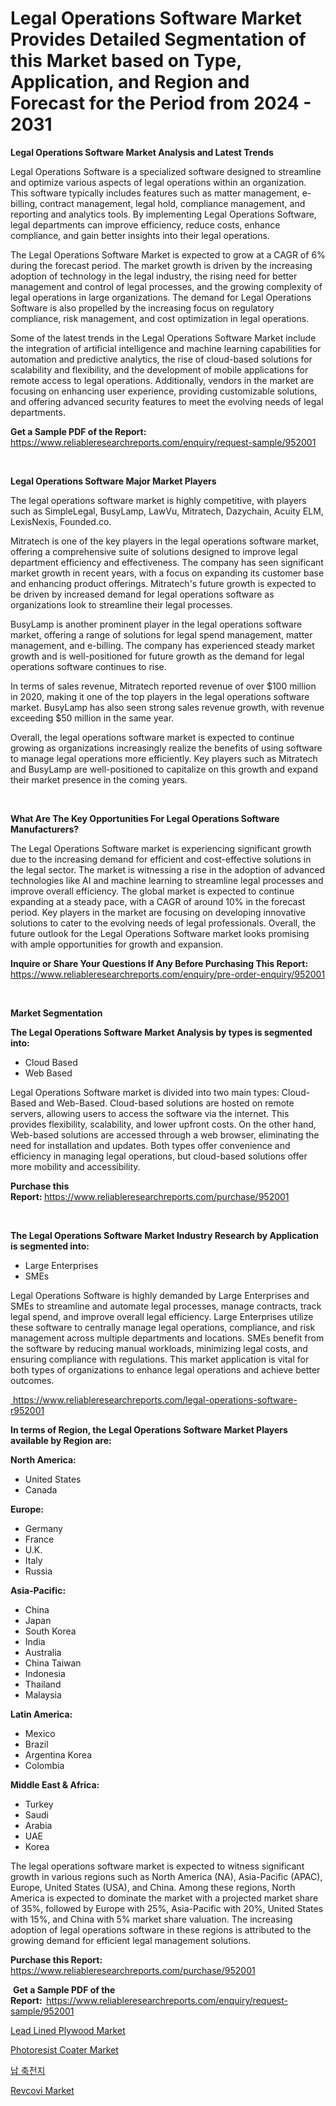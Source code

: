 <p><h1>Legal Operations Software Market Provides Detailed Segmentation of this Market based on Type, Application, and Region and Forecast for the Period from 2024 - 2031</h1></p><p><strong>Legal Operations Software Market Analysis and Latest Trends</strong></p>
<p><p>Legal Operations Software is a specialized software designed to streamline and optimize various aspects of legal operations within an organization. This software typically includes features such as matter management, e-billing, contract management, legal hold, compliance management, and reporting and analytics tools. By implementing Legal Operations Software, legal departments can improve efficiency, reduce costs, enhance compliance, and gain better insights into their legal operations.</p><p>The Legal Operations Software Market is expected to grow at a CAGR of 6% during the forecast period. The market growth is driven by the increasing adoption of technology in the legal industry, the rising need for better management and control of legal processes, and the growing complexity of legal operations in large organizations. The demand for Legal Operations Software is also propelled by the increasing focus on regulatory compliance, risk management, and cost optimization in legal operations.</p><p>Some of the latest trends in the Legal Operations Software Market include the integration of artificial intelligence and machine learning capabilities for automation and predictive analytics, the rise of cloud-based solutions for scalability and flexibility, and the development of mobile applications for remote access to legal operations. Additionally, vendors in the market are focusing on enhancing user experience, providing customizable solutions, and offering advanced security features to meet the evolving needs of legal departments.</p></p>
<p><strong>Get a Sample PDF of the Report:&nbsp;</strong> <a href="https://www.reliableresearchreports.com/enquiry/request-sample/952001">https://www.reliableresearchreports.com/enquiry/request-sample/952001</a></p>
<p>&nbsp;</p>
<p><strong>Legal Operations Software Major Market Players</strong></p>
<p><p>The legal operations software market is highly competitive, with players such as SimpleLegal, BusyLamp, LawVu, Mitratech, Dazychain, Acuity ELM, LexisNexis, Founded.co. </p><p>Mitratech is one of the key players in the legal operations software market, offering a comprehensive suite of solutions designed to improve legal department efficiency and effectiveness. The company has seen significant market growth in recent years, with a focus on expanding its customer base and enhancing product offerings. Mitratech's future growth is expected to be driven by increased demand for legal operations software as organizations look to streamline their legal processes.</p><p>BusyLamp is another prominent player in the legal operations software market, offering a range of solutions for legal spend management, matter management, and e-billing. The company has experienced steady market growth and is well-positioned for future growth as the demand for legal operations software continues to rise.</p><p>In terms of sales revenue, Mitratech reported revenue of over $100 million in 2020, making it one of the top players in the legal operations software market. BusyLamp has also seen strong sales revenue growth, with revenue exceeding $50 million in the same year.</p><p>Overall, the legal operations software market is expected to continue growing as organizations increasingly realize the benefits of using software to manage legal operations more efficiently. Key players such as Mitratech and BusyLamp are well-positioned to capitalize on this growth and expand their market presence in the coming years.</p></p>
<p>&nbsp;</p>
<p><strong>What Are The Key Opportunities For Legal Operations Software Manufacturers?</strong></p>
<p><p>The Legal Operations Software market is experiencing significant growth due to the increasing demand for efficient and cost-effective solutions in the legal sector. The market is witnessing a rise in the adoption of advanced technologies like AI and machine learning to streamline legal processes and improve overall efficiency. The global market is expected to continue expanding at a steady pace, with a CAGR of around 10% in the forecast period. Key players in the market are focusing on developing innovative solutions to cater to the evolving needs of legal professionals. Overall, the future outlook for the Legal Operations Software market looks promising with ample opportunities for growth and expansion.</p></p>
<p><strong>Inquire or Share Your Questions If Any Before Purchasing This Report:</strong> <a href="https://www.reliableresearchreports.com/enquiry/pre-order-enquiry/952001">https://www.reliableresearchreports.com/enquiry/pre-order-enquiry/952001</a></p>
<p>&nbsp;</p>
<p><strong>Market Segmentation</strong></p>
<p><strong>The Legal Operations Software Market Analysis by types is segmented into:</strong></p>
<p><ul><li>Cloud Based</li><li>Web Based</li></ul></p>
<p><p>Legal Operations Software market is divided into two main types: Cloud-Based and Web-Based. Cloud-based solutions are hosted on remote servers, allowing users to access the software via the internet. This provides flexibility, scalability, and lower upfront costs. On the other hand, Web-based solutions are accessed through a web browser, eliminating the need for installation and updates. Both types offer convenience and efficiency in managing legal operations, but cloud-based solutions offer more mobility and accessibility.</p></p>
<p><strong>Purchase this Report:&nbsp;</strong><a href="https://www.reliableresearchreports.com/purchase/952001">https://www.reliableresearchreports.com/purchase/952001</a></p>
<p>&nbsp;</p>
<p><strong>The Legal Operations Software Market Industry Research by Application is segmented into:</strong></p>
<p><ul><li>Large Enterprises</li><li>SMEs</li></ul></p>
<p><p>Legal Operations Software is highly demanded by Large Enterprises and SMEs to streamline and automate legal processes, manage contracts, track legal spend, and improve overall legal efficiency. Large Enterprises utilize these software to centrally manage legal operations, compliance, and risk management across multiple departments and locations. SMEs benefit from the software by reducing manual workloads, minimizing legal costs, and ensuring compliance with regulations. This market application is vital for both types of organizations to enhance legal operations and achieve better outcomes.</p></p>
<p><a href="https://www.reliableresearchreports.com/legal-operations-software-r952001">&nbsp;https://www.reliableresearchreports.com/legal-operations-software-r952001</a></p>
<p><strong>In terms of Region, the Legal Operations Software Market Players available by Region are:</strong></p>
<p>
    <p> <strong> North America: </strong>
        <ul>
            <li>United States</li>
            <li>Canada</li>
        </ul>
        </p> 
    <p> <strong> Europe: </strong>
        <ul>
            <li>Germany</li>
            <li>France</li>
            <li>U.K.</li>
            <li>Italy</li>
            <li>Russia</li>
        </ul>
        </p> 
    <p> <strong> Asia-Pacific: </strong>
        <ul>
            <li>China</li>
            <li>Japan</li>
            <li>South Korea</li>
            <li>India</li>
            <li>Australia</li>
            <li>China Taiwan</li>
            <li>Indonesia</li>
            <li>Thailand</li>
            <li>Malaysia</li>
        </ul>
        </p> 
    <p> <strong> Latin America: </strong>
        <ul>
            <li>Mexico</li>
            <li>Brazil</li>
            <li>Argentina Korea</li>
            <li>Colombia</li>
        </ul>
        </p> 
    <p> <strong> Middle East & Africa: </strong>
        <ul>
            <li>Turkey</li>
            <li>Saudi</li>
            <li>Arabia</li>
            <li>UAE</li>
            <li>Korea</li>
        </ul>
    </p>
    </p>
<p><p>The legal operations software market is expected to witness significant growth in various regions such as North America (NA), Asia-Pacific (APAC), Europe, United States (USA), and China. Among these regions, North America is expected to dominate the market with a projected market share of 35%, followed by Europe with 25%, Asia-Pacific with 20%, United States with 15%, and China with 5% market share valuation. The increasing adoption of legal operations software in these regions is attributed to the growing demand for efficient legal management solutions.</p></p>
<p><strong>Purchase this Report: </strong><a href="https://www.reliableresearchreports.com/purchase/952001">https://www.reliableresearchreports.com/purchase/952001</a></p>
<p>&nbsp;<strong>Get a Sample PDF of the Report:&nbsp;&nbsp;</strong><a href="https://www.reliableresearchreports.com/enquiry/request-sample/952001">https://www.reliableresearchreports.com/enquiry/request-sample/952001</a></p>
<p><strong></strong></p>
<p><p><a href="https://www.linkedin.com/pulse/lead-lined-plywood-market-trends-analysis-forecasted-period-ufrte">Lead Lined Plywood Market</a></p><p><a href="https://www.linkedin.com/pulse/photoresist-coater-market-outlook-industry-overview-forecast-2024-ccnke">Photoresist Coater Market</a></p><p><a href="https://github.com/laholand/Market-Research-Report-List-3/blob/main/867262951232.md">납 축전지</a></p><p><a href="https://medium.com/@go-emi/revcovi-market-research-report-its-history-and-forecast-2024-to-2031-f67b17fce878">Revcovi Market</a></p></p>